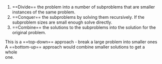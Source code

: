 1. ==Divide== the problem into a number of subproblems that are smaller  
instances of the same problem.  
2. ==Conquer== the subproblems by solving them recursively. If the  
subproblem sizes are small enough solve directly.  
3. ==Combine== the solutions to the subproblems into the solution for the  
original problem.

This is a ==top-down== approach - break a large problem into smaller ones  
A ==bottom-up== approach would combine smaller solutions to get a whole  
one.